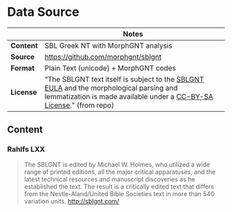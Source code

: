 # Data Source

| | Notes |
| --- | --- |
| **Content** | SBL Greek NT with MorphGNT analysis |
| **Source** | <https://github.com/morphgnt/sblgnt> |
| **Format** | Plain Text (unicode) + MorphGNT codes |
| **License** | “The SBLGNT text itself is subject to the [SBLGNT EULA](http://sblgnt.com/license/) and the morphological parsing and lemmatization is made available under a [CC-BY-SA License](http://creativecommons.org/licenses/by-sa/3.0/).” (from repo) |

## Content

### Rahlfs LXX

> The SBLGNT is edited by Michael W. Holmes, who utilized a wide range of printed editions, all the major critical apparatuses, and the latest technical resources and manuscript discoveries as he established the text. The result is a critically edited text that differs from the Nestle-Aland/United Bible Societies text in more than 540 variation units.
> <http://sblgnt.com/>

